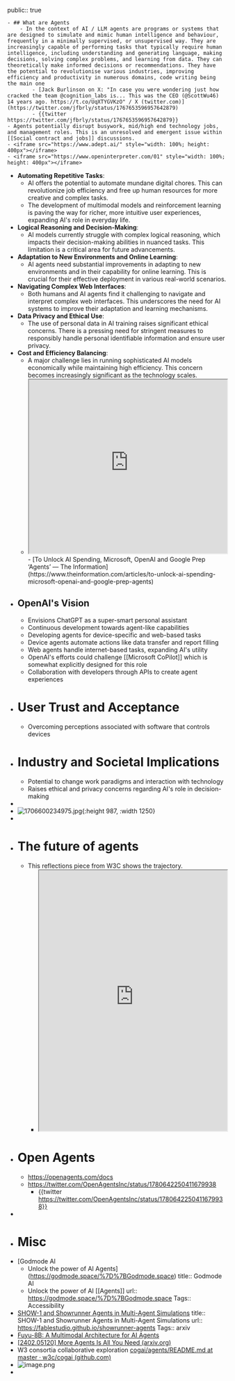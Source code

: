 public:: true

	- ## What are Agents
		- In the context of AI / LLM agents are programs or systems that are designed to simulate and mimic human intelligence and behaviour, frequently in a minimally supervised, or unsupervised way. They are increasingly capable of performing tasks that typically require human intelligence, including understanding and generating language, making decisions, solving complex problems, and learning from data. They can theoretically make informed decisions or recommendations. They have the potential to revolutionise various industries, improving efficiency and productivity in numerous domains, code writing being the main one
			- [Jack Burlinson on X: "In case you were wondering just how cracked the team @cognition_labs is... This was the CEO (@ScottWu46) 14 years ago. https://t.co/UqXTYGVKzO" / X (twitter.com)](https://twitter.com/jfbrly/status/1767653596957642879)
			- {{twitter https://twitter.com/jfbrly/status/1767653596957642879}}
	- Agents potentially disrupt busywork, mid/high end technology jobs, and management roles. This is an unresolved and emergent issue within [[Social contract and jobs]] discussions.
	- <iframe src="https://www.adept.ai/" style="width: 100%; height: 400px"></iframe>
	- <iframe src="https://www.openinterpreter.com/01" style="width: 100%; height: 400px"></iframe>
- **Automating Repetitive Tasks**:
	- AI offers the potential to automate mundane digital chores. This can revolutionize job efficiency and free up human resources for more creative and complex tasks.
	- The development of multimodal models and reinforcement learning is paving the way for richer, more intuitive user experiences, expanding AI's role in everyday life.
- **Logical Reasoning and Decision-Making**:
	- AI models currently struggle with complex logical reasoning, which impacts their decision-making abilities in nuanced tasks. This limitation is a critical area for future advancements.
- **Adaptation to New Environments and Online Learning**:
	- AI agents need substantial improvements in adapting to new environments and in their capability for online learning. This is crucial for their effective deployment in various real-world scenarios.
- **Navigating Complex Web Interfaces**:
	- Both humans and AI agents find it challenging to navigate and interpret complex web interfaces. This underscores the need for AI systems to improve their adaptation and learning mechanisms.
- **Data Privacy and Ethical Use**:
	- The use of personal data in AI training raises significant ethical concerns. There is a pressing need for stringent measures to responsibly handle personal identifiable information and ensure user privacy.
- **Cost and Efficiency Balancing**:
	- A major challenge lies in running sophisticated AI models economically while maintaining high efficiency. This concern becomes increasingly significant as the technology scales.
	- <iframe src="https://www.theinformation.com/articles/to-unlock-ai-spending-microsoft-openai-and-google-prep-agents" style="width: 100%; height: 400px"></iframe>
		- [To Unlock AI Spending, Microsoft, OpenAI and Google Prep ‘Agents’ — The Information](https://www.theinformation.com/articles/to-unlock-ai-spending-microsoft-openai-and-google-prep-agents)
- ## OpenAI's Vision
	- Envisions ChatGPT as a super-smart personal assistant
	- Continuous development towards agent-like capabilities
	- Developing agents for device-specific and web-based tasks
	- Device agents automate actions like data transfer and report filling
	- Web agents handle internet-based tasks, expanding AI's utility
	- OpenAI's efforts could challenge [[Microsoft CoPilot]] which is somewhat explicitly designed for this role
	- Collaboration with developers through APIs to create agent experiences
- # User Trust and Acceptance
	- Overcoming perceptions associated with software that controls devices
- # Industry and Societal Implications
	- Potential to change work paradigms and interaction with technology
	- Raises ethical and privacy concerns regarding AI's role in decision-making
-
- ![1706600234975.jpg](../assets/1706600234975_1706603103369_0.jpg){:height 987, :width 1250}
-
- # The future of agents
	- This reflections piece from W3C shows the trajectory.
		- <iframe src="https://raw.githubusercontent.com/w3c/cogai/master/agents/Reflections.md" style="width: 100%; height: 600px"></iframe>
- # Open Agents
	- https://openagents.com/docs
	- https://twitter.com/OpenAgentsInc/status/1780642250411679938
		- {{twitter https://twitter.com/OpenAgentsInc/status/1780642250411679938}}
-
- # Misc
- [Godmode AI
	- Unlock the power of AI Agents](https://godmode.space/%7D%7BGodmode.space) title:: Godmode AI
	- Unlock the power of AI [[Agents]] url:: https://godmode.space/%7D%7BGodmode.space Tags:: Accessibility
- [SHOW-1 and Showrunner Agents in Multi-Agent Simulations](https://fablestudio.github.io/showrunner-agents) title:: SHOW-1 and Showrunner Agents in Multi-Agent Simulations url:: https://fablestudio.github.io/showrunner-agents Tags:: arxiv
- [Fuyu-8B: A Multimodal Architecture for AI Agents](https://www.adept.ai/blog/fuyu-8b?%22%2F%3E=)
- [[2402.05120] More Agents Is All You Need (arxiv.org)](https://arxiv.org/abs/2402.05120)
- W3 consortia collaborative exploration [cogai/agents/README.md at master · w3c/cogai (github.com)](https://github.com/w3c/cogai/blob/master/agents/README.md)
- ![image.png](../assets/image_1710879269775_0.png)
-